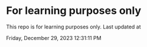 # For learning purposes only
This repo is for learning purposes only.
Last updated at

Friday, December 29, 2023 12:31:11 PM

